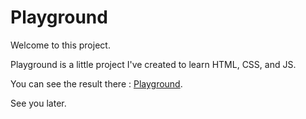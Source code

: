 # Playground

Welcome to this project.

Playground is a little project I've created to learn HTML, CSS, and JS.

You can see the result there : [Playground](https://fancy-entremet-b5d6b1.netlify.app).

See you later.
